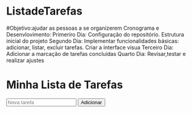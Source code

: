 # ListadeTarefas
#Objetivo:ajudar as pessoas a se organizerem
Cronograma e Desenvlovimento:
Primeriro Dia:
Configuração do repositório.
Estrutura inicial do projeto
Segundo Dia:
Implementar funcionalidades básicas: adicionar, listar, excluir tarefas.
Criar a interface visua
Terceiro Dia:
Adicionar a marcação de tarefas concluídas
Quarto Dia:
Revisar,testar e realizar ajustes


<!DOCTYPE html>
<html lang="en">
<head>
  <meta charset="UTF-8">
  <meta name="viewport" content="width=device-width, initial-scale=1.0">
  <title>Lista de Tarefas</title>
  <link rel="stylesheet" href="style.css">
</head>
<body>
  <h1>Minha Lista de Tarefas</h1>
  <form id="task-form">
    <input type="text" id="task-input" placeholder="Nova tarefa" required>
    <button type="submit">Adicionar</button>
  </form>
  <ul id="task-list"></ul>
  <script src="script.js"></script>
</body>
</html>
